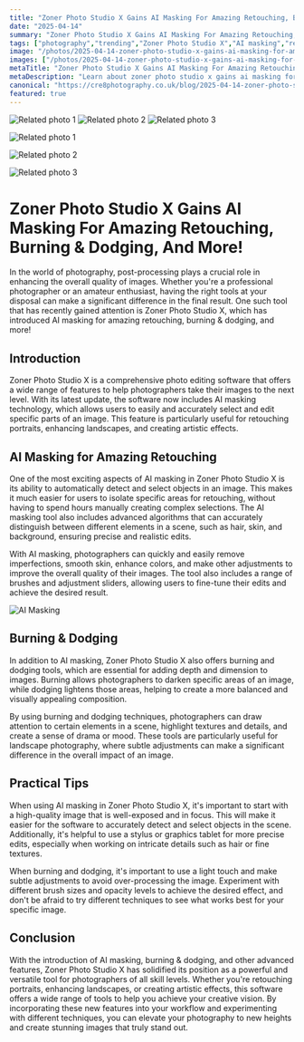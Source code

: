 ```yaml
---
title: "Zoner Photo Studio X Gains AI Masking For Amazing Retouching, Burning & Dodging, And More!"
date: "2025-04-14"
summary: "Zoner Photo Studio X Gains AI Masking For Amazing Retouching, Burning & Dodging, And More! - A trending topic in photography."
tags: ["photography","trending","Zoner Photo Studio X","AI masking","retouching","burning","dodging","post-processing","editing software","portraits","landscapes"]
image: "/photos/2025-04-14-zoner-photo-studio-x-gains-ai-masking-for-amazing-retouching-burning-dodging-and-more--1.jpg"
images: ["/photos/2025-04-14-zoner-photo-studio-x-gains-ai-masking-for-amazing-retouching-burning-dodging-and-more--1.jpg","/photos/2025-04-14-zoner-photo-studio-x-gains-ai-masking-for-amazing-retouching-burning-dodging-and-more--2.jpg","/photos/2025-04-14-zoner-photo-studio-x-gains-ai-masking-for-amazing-retouching-burning-dodging-and-more--3.jpg"]
metaTitle: "Zoner Photo Studio X Gains AI Masking For Amazing Retouching, Burning & Dodging, And More! | cre8 Photography"
metaDescription: "Learn about zoner photo studio x gains ai masking for amazing retouching, burning & dodging, and more! in photography with practical tips and insights."
canonical: "https://cre8photography.co.uk/blog/2025-04-14-zoner-photo-studio-x-gains-ai-masking-for-amazing-retouching-burning-dodging-and-more-"
featured: true
---
```


<!-- Gallery as HTML -->

<div class="grid grid-cols-1 sm:grid-cols-2 md:grid-cols-3 gap-4">
  <img src="/photos/2025-04-14-zoner-photo-studio-x-gains-ai-masking-for-amazing-retouching-burning-dodging-and-more--1.jpg" alt="Related photo 1" class="w-full rounded-lg" />
<img src="/photos/2025-04-14-zoner-photo-studio-x-gains-ai-masking-for-amazing-retouching-burning-dodging-and-more--2.jpg" alt="Related photo 2" class="w-full rounded-lg" />
<img src="/photos/2025-04-14-zoner-photo-studio-x-gains-ai-masking-for-amazing-retouching-burning-dodging-and-more--3.jpg" alt="Related photo 3" class="w-full rounded-lg" />
</div>


<!-- Gallery as Markdown -->
![Related photo 1](/photos/2025-04-14-zoner-photo-studio-x-gains-ai-masking-for-amazing-retouching-burning-dodging-and-more--1.jpg)


![Related photo 2](/photos/2025-04-14-zoner-photo-studio-x-gains-ai-masking-for-amazing-retouching-burning-dodging-and-more--2.jpg)


![Related photo 3](/photos/2025-04-14-zoner-photo-studio-x-gains-ai-masking-for-amazing-retouching-burning-dodging-and-more--3.jpg)



# Zoner Photo Studio X Gains AI Masking For Amazing Retouching, Burning & Dodging, And More!

In the world of photography, post-processing plays a crucial role in enhancing the overall quality of images. Whether you're a professional photographer or an amateur enthusiast, having the right tools at your disposal can make a significant difference in the final result. One such tool that has recently gained attention is Zoner Photo Studio X, which has introduced AI masking for amazing retouching, burning & dodging, and more!

## Introduction

Zoner Photo Studio X is a comprehensive photo editing software that offers a wide range of features to help photographers take their images to the next level. With its latest update, the software now includes AI masking technology, which allows users to easily and accurately select and edit specific parts of an image. This feature is particularly useful for retouching portraits, enhancing landscapes, and creating artistic effects.

## AI Masking for Amazing Retouching

One of the most exciting aspects of AI masking in Zoner Photo Studio X is its ability to automatically detect and select objects in an image. This makes it much easier for users to isolate specific areas for retouching, without having to spend hours manually creating complex selections. The AI masking tool also includes advanced algorithms that can accurately distinguish between different elements in a scene, such as hair, skin, and background, ensuring precise and realistic edits.

With AI masking, photographers can quickly and easily remove imperfections, smooth skin, enhance colors, and make other adjustments to improve the overall quality of their images. The tool also includes a range of brushes and adjustment sliders, allowing users to fine-tune their edits and achieve the desired result.

![AI Masking](/path/to/image)

## Burning & Dodging

In addition to AI masking, Zoner Photo Studio X also offers burning and dodging tools, which are essential for adding depth and dimension to images. Burning allows photographers to darken specific areas of an image, while dodging lightens those areas, helping to create a more balanced and visually appealing composition.

By using burning and dodging techniques, photographers can draw attention to certain elements in a scene, highlight textures and details, and create a sense of drama or mood. These tools are particularly useful for landscape photography, where subtle adjustments can make a significant difference in the overall impact of an image.

## Practical Tips

When using AI masking in Zoner Photo Studio X, it's important to start with a high-quality image that is well-exposed and in focus. This will make it easier for the software to accurately detect and select objects in the scene. Additionally, it's helpful to use a stylus or graphics tablet for more precise edits, especially when working on intricate details such as hair or fine textures.

When burning and dodging, it's important to use a light touch and make subtle adjustments to avoid over-processing the image. Experiment with different brush sizes and opacity levels to achieve the desired effect, and don't be afraid to try different techniques to see what works best for your specific image.

## Conclusion

With the introduction of AI masking, burning & dodging, and other advanced features, Zoner Photo Studio X has solidified its position as a powerful and versatile tool for photographers of all skill levels. Whether you're retouching portraits, enhancing landscapes, or creating artistic effects, this software offers a wide range of tools to help you achieve your creative vision. By incorporating these new features into your workflow and experimenting with different techniques, you can elevate your photography to new heights and create stunning images that truly stand out.


